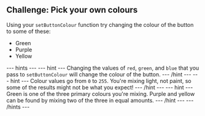 ## Challenge: Pick your own colours

Using your `setButtonColour` function try changing the colour of the button to some of these:
  - Green
  - Purple
  - Yellow

--- hints ---
--- hint ---
Changing the values of `red`, `green`, and `blue` that you pass to `setButtonColour` will change the colour of the button.
--- /hint ---
--- hint ---
Colour values go from `0` to `255`. You're mixing light, not paint, so some of the results might not be what you expect!
--- /hint ---
--- hint ---
Green is one of the three primary colours you're mixing. Purple and yellow can be found by mixing two of the three in equal amounts.
--- /hint ---
--- /hints ---